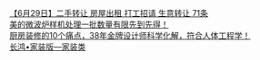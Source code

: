   
[【6月29日】二手转让 房屋出租 打工招请 生意转让 71条](http://www.dianyue.me/archives/876/7s4ravhkm11ev5nu/)  
[美的微波炉样机处理一批数量有限先到先得！](http://www.dianyue.me/archives/170/es44pajt982ujchk/)  
[厨房装修的10个痛点，38年金牌设计师科学化解，符合人体工程学！](http://www.dianyue.me/archives/830/g5lhyonkifypesxk/)  
[长鸿•家装版—家装类](http://www.dianyue.me/archives/065/sjg7uhlzlmg0eat7/)